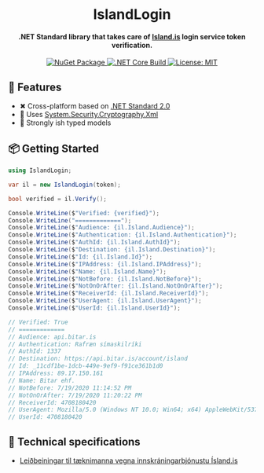 <h1 align="center">IslandLogin</h1>

<h4 align="center">.NET Standard library that takes care of <a href="https://island.is/"> Island.is</a> login service token verification.</h4>

<p align="center">
    <a href="https://www.nuget.org/packages/IslandLogin" target"_blank">
        <img src="https://img.shields.io/nuget/vpre/IslandLogin.svg" alt="NuGet Package">
    </a>
    <a href="https://github.com/Saevar2000/IslandLogin/actions" target="_blank">
        <img src="https://github.com/Saevar2000/IslandLogin/workflows/.NET%20Core/badge.svg" alt=".NET Core Build">
    </a>
    <a href="https://github.com/Saevar2000/IslandLogin/blob/master/LICENSE" target="_blank">
        <img src="https://img.shields.io/badge/License-MIT-yellow.svg" alt="License: MIT">
    </a>
</p>

## 🎉 Features
- ✖ Cross-platform based on [.NET Standard 2.0](https://docs.microsoft.com/en-us/dotnet/standard/net-standard)
- 👴 Uses [System.Security.Cryptography.Xml](https://www.nuget.org/packages/System.Security.Cryptography.Xml/)
- 💪 Strongly ish typed models 

## 📦 Getting Started

```csharp
using IslandLogin;
```

```csharp
var il = new IslandLogin(token);

bool verified = il.Verify();

Console.WriteLine($"Verified: {verified}");
Console.WriteLine("=============");
Console.WriteLine($"Audience: {il.Island.Audience}");
Console.WriteLine($"Authentication: {il.Island.Authentication}");
Console.WriteLine($"AuthId: {il.Island.AuthId}");
Console.WriteLine($"Destination: {il.Island.Destination}");
Console.WriteLine($"Id: {il.Island.Id}");
Console.WriteLine($"IPAddress: {il.Island.IPAddress}");
Console.WriteLine($"Name: {il.Island.Name}");
Console.WriteLine($"NotBefore: {il.Island.NotBefore}");
Console.WriteLine($"NotOnOrAfter: {il.Island.NotOnOrAfter}");
Console.WriteLine($"ReceiverId: {il.Island.ReceiverId}");
Console.WriteLine($"UserAgent: {il.Island.UserAgent}");
Console.WriteLine($"UserId: {il.Island.UserId}");

// Verified: True
// =============
// Audience: api.bitar.is
// Authentication: Rafræn símaskilríki
// AuthId: 1337
// Destination: https://api.bitar.is/account/island
// Id: _11cdf1be-1dcb-449e-9ef9-f91ce361b1d0
// IPAddress: 89.17.150.161
// Name: Bitar ehf.
// NotBefore: 7/19/2020 11:14:52 PM
// NotOnOrAfter: 7/19/2020 11:20:22 PM
// ReceiverId: 4708180420
// UserAgent: Mozilla/5.0 (Windows NT 10.0; Win64; x64) AppleWebKit/537.36 (KHTML, like Gecko) Chrome/83.0.4103.116 Safari/537.36
// UserId: 4708180420
```

## 🐰 Technical specifications

- [Leiðbeiningar til tæknimanna vegna innskráningarþjónustu Ísland.is](https://island.is/innskraningarthjonusta/taeknilegar-upplysingar-taeknimenn)
